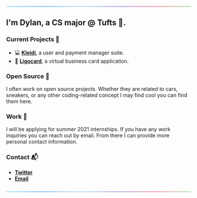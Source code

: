 ![line](https://github.com/DPM97/DPM97/blob/master/line.gif)
## I'm Dylan, a CS major @ Tufts 🏫.

### Current Projects 🎨
- 💻 **[Kleidi](https://kleidi.io)**, a user and payment manager suite.
- 📱 **[Ligocard](https://ligo.best)**, a virtual business card application.

### Open Source 🎯
I often work on open source projects. Whether they are related to cars, sneakers, or any other coding-related concept I may find cool you can find them here. 

### Work 🔋
I will be applying for summer 2021 internships. If you have any work inquiries you can reach out by email. From there I can provide more personal contact information.

### Contact 📬
- **[Twitter](https://twitter.com/TYPESCRlPT)**
- **[Email](mailto:dylan@kleidi.io)**

![line](https://github.com/DPM97/DPM97/blob/master/line.gif)
